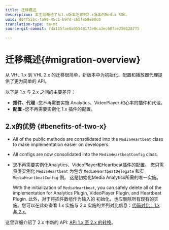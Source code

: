 ```yaml
---
title: 迁移概述
description: 本主题概述了从1.x版本迁移到2.x版本的Media SDK。
uuid: d84f55bc-fa90-45c1-b97d-cb5fe58e80c0
translation-type: tm+mt
source-git-commit: 7da115fae0a05548173e8ca3ec68fae250128775

---
```



# 迁移概述{#migration-overview}

从 VHL 1.x 到 VHL 2.x 的迁移很简单，新版本中为初始化、配置和播放器代理提供了更为简单的 API。

以下是 1.x 与 2.x 之间的主要差异：

* **插件、代理 -**&#x200B;您不再需要实施 Analytics、VideoPlayer 和心率的插件和代理。
* **配置 -**&#x200B;您不再需要实例化 1.x 插件的配置。

## 2.x的优势 {#benefits-of-two-x}

* All of the public methods are consolidated into the `MediaHeartbeat` class to make implementation easier on developers.
* All configs are now consolidated into the `MediaHeartbeatConfig` class.
* 您不再需要实例化Analytics、VideoPlayer和Heartbeat插件的配置。 您只需将类实例化 `MediaHeartbeat` 为包含 `MediaHeartbeatDelegate` 和实 `MediaHeartbeatConfig` 例。 这是初始化Media Analytics所需的唯一实施。

   With the initialization of `MediaHeartbeat`, you can safely delete all of the implementation for Analytics Plugin, VideoPlayer Plugin, and Heartbeat Plugin. 此外，对于将插件数组作为输入的 初始化，也应删除所有现有的实施。您可以在此处查看 1.x 实施与 2.x 实施的并列对比信息：[代码对比：1.x 与 2.x.](./code-comparison-1x-2x.md)

这里详细介绍了 2.x 中新的 API: [API 1.x 至 2.x 的转换](./1x-2x-api-change.md)。
